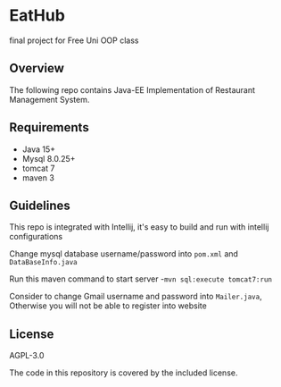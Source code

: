 # EatHub
final project for Free Uni OOP class 

## Overview
The following repo contains Java-EE Implementation of Restaurant Management System.

## Requirements
* Java 15+
* Mysql 8.0.25+
* tomcat 7 
* maven 3

## Guidelines
This repo is integrated with Intellij, it's easy to build and run with intellij configurations

Change mysql database username/password into ```pom.xml``` and ```DataBaseInfo.java``` 

Run this maven command to start server -```mvn sql:execute tomcat7:run```

Consider to change Gmail username and password into ```Mailer.java```, 
<br>
Otherwise you will not be able to register into website <br>



## License
AGPL-3.0

The code in this repository is covered by the included license.
